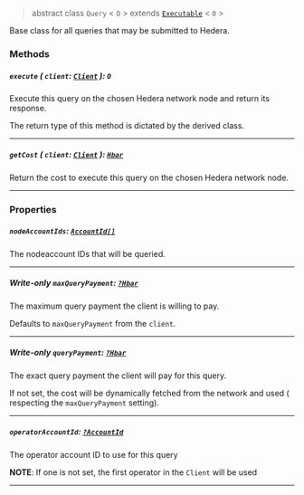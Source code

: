 > abstract class `Query` < `O` > extends [`Executable`](reference/core/Exectuable.md) < `0` >

Base class for all queries that may be submitted to Hedera.

### Methods

##### `execute` ( `client`: [`Client`](reference/core/Client.md) ): `O`

Execute this query on the chosen Hedera network node and return its response.

The return type of this method is dictated by the derived class.

---

##### `getCost` ( `client`: [`Client`](reference/core/Client.md) ): [`Hbar`](reference/Hbar.md)

Return the cost to execute this query on the chosen Hedera network node.

---

### Properties

##### `nodeAccountIds`: [`AccountId[]`](reference/cryptocurrency/AccountId.md)

The nodeaccount IDs that will be queried.

---

##### **Write-only** `maxQueryPayment`: [`?Hbar`](reference/Hbar.md)

The maximum query payment the client is willing to pay.

Defaults to `maxQueryPayment` from the `client`.

---

##### **Write-only** `queryPayment`: [`?Hbar`](reference/Hbar.md)

The exact query payment the client will pay for this query.

If not set, the cost will be dynamically fetched from the network and used (
respecting the `maxQueryPayment` setting).

---

##### `operatorAccountId`: [`?AccountId`](reference/cryptocurrency/AccountId.md)

The operator account ID to use for this query

**NOTE**: If one is not set, the first operator in the `Client` will be used

---
